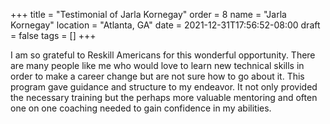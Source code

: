 +++
title = "Testimonial of Jarla Kornegay"
order = 8
name = "Jarla Kornegay"
location = "Atlanta, GA"
date = 2021-12-31T17:56:52-08:00
draft = false
tags = []
+++

I am so grateful to Reskill Americans for this wonderful opportunity. There are
many people like me who would love to learn new technical skills in order to
make a career change but are not sure how to go about it. This program gave
guidance and structure to my endeavor. It not only provided the necessary
training but the perhaps more valuable mentoring and often one on one coaching
needed to gain confidence in my abilities.